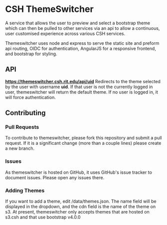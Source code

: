 # CSH ThemeSwitcher
A service that allows the user to preview and select a bootstrap theme which can then be pulled to other services via an api to allow a continuous, user customised experience across various CSH services.

Themeswitcher uses node and express to serve the static site and preform api routing, OIDC for authentication, AngularJS for a responsive frontend, and bootstrap for styling.

## API
**https://themeswitcher.csh.rit.edu/api/uid**
Redirects to the theme selected by the user with username **uid**.
If that user is not the currently logged in user, themeswitcher will return the default theme.
If no user is logged in, it will force authentication. 

## Contributing
### Pull Requests
To contribute to themeswitcher, please fork this repository and submit a pull request. If it is a significant change (more than a couple lines) please create a new branch.
### Issues
As themeswitcher is hosted on GitHub, it uses GitHub's issue tracker to document issues. Please open any issues there.
### Adding Themes
If you want to add a theme, edit /data/themes.json.
The name field will be displayed in the dropdown, and the cdn field is the name of the theme on s3. At present, themeswitcher only accepts themes that are hosted on s3.csh and that use bootstrap v4.0.0

